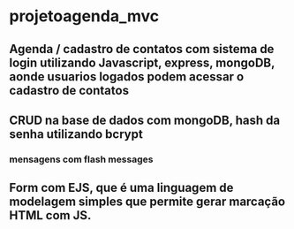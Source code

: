 # projetoagenda_mvc

## Agenda / cadastro de contatos com sistema de login utilizando Javascript, express, mongoDB, aonde usuarios logados podem acessar o cadastro de contatos

## CRUD na base de dados com mongoDB, hash da senha utilizando bcrypt
### mensagens com flash messages

## Form com EJS, que é uma linguagem de modelagem simples que permite gerar marcação HTML com JS.
